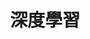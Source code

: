 ---
title: 深度學習
description: 原理與實作
image:

# Badge style
style:
    background: "#f29830"
    color: "#fff"
---